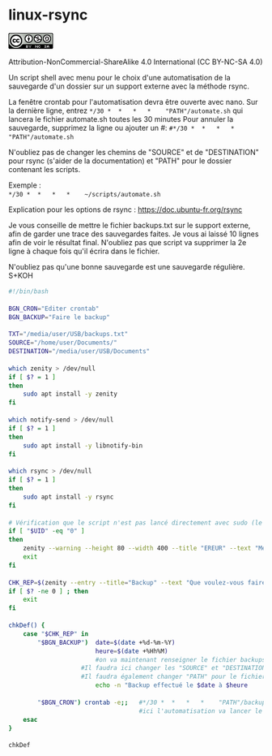 # linux-rsync
![Creative Commons](cc.png)

Attribution-NonCommercial-ShareAlike 4.0 International (CC BY-NC-SA 4.0)

Un script shell avec menu pour le choix d'une automatisation de la sauvegarde d'un dossier sur un support externe avec la méthode rsync.

La fenêtre crontab pour l'automatisation devra être ouverte avec nano. 
Sur la dernière ligne, entrez `*/30 *  *   *   *    "PATH"/automate.sh` qui lancera le fichier automate.sh toutes les 30 minutes
Pour annuler la sauvegarde, supprimez la ligne ou ajouter un #: `#*/30 *  *   *   *    "PATH"/automate.sh`

N'oubliez pas de changer les chemins de "SOURCE" et de "DESTINATION" pour rsync (s'aider de la documentation) et "PATH" pour le dossier contenant les scripts.

Exemple :<br> `*/30 *  *   *   *    ~/scripts/automate.sh`

Explication pour les options de rsync : 
https://doc.ubuntu-fr.org/rsync

Je vous conseille de mettre le fichier backups.txt sur le support externe, afin de garder une trace des sauvegardes faites.
Je vous ai laissé 10 lignes afin de voir le résultat final. N'oubliez pas que script va supprimer la 2e ligne à chaque fois qu'il écrira dans le fichier.

N'oubliez pas qu'une bonne sauvegarde est une sauvegarde régulière.
S+KOH

``` bash 
#!/bin/bash

BGN_CRON="Editer crontab"
BGN_BACKUP="Faire le backup"

TXT="/media/user/USB/backups.txt"
SOURCE="/home/user/Documents/"
DESTINATION="/media/user/USB/Documents"

which zenity > /dev/null
if [ $? = 1 ]
then
	sudo apt install -y zenity
fi

which notify-send > /dev/null
if [ $? = 1 ]
then
	sudo apt install -y libnotify-bin
fi

which rsync > /dev/null
if [ $? = 1 ]
then
	sudo apt install -y rsync
fi

# Vérification que le script n'est pas lancé directement avec sudo (le script contient déjà les sudos pour les actions lorsque c'est nécessaire)
if [ "$UID" -eq "0" ]
then
    zenity --warning --height 80 --width 400 --title "EREUR" --text "Merci de lancez le script sans sudo : \n<b>./rsync.sh</b>\nVous devrez entrer le mot de passe root par la suite."
    exit
fi

CHK_REP=$(zenity --entry --title="Backup" --text "Que voulez-vous faire ?" --entry-text="$BGN_BACKUP" "$BGN_CRON" "")
if [ $? -ne 0 ] ; then
	exit
fi

chkDef() {
	case "$CHK_REP" in
		"$BGN_BACKUP") 	date=$(date +%d-%m-%Y)
						heure=$(date +%Hh%M)
						#on va maintenant renseigner le fichier backups.txt sur les sauvegardes effectuées.
					#Il faudra ici changer les "SOURCE" et "DESTINATION" pour rsync
					#Il faudra également changer "PATH" pour le fichier backups.txt
						echo -n "Backup effectué le $date à $heure     " >> $TXT && rsync -arv --stats --delete -h $SOURCE $DESTINATION && echo "OK" >> $TXT && sed -i 2'd' $TXT && echo "" && echo "" && notify-send -i dialog-ok "Backup" "Terminé avec succès le $date à $heure" -t 500 && exit 0 || zenity --warning --height 80 --width 400 --title "EREUR" --text "Il y a eu une erreur de synchronisation des dossiers. Veuillez démonter la partition et recommencer." && echo "ERREUR" >> $TXT && exit 1;;
	
		"$BGN_CRON") crontab -e;; 	#*/30 *  *   *   *    "PATH"/backup.sh
									#ici l'automatisation va lancer le script backup.sh toutes les 30 minutes
	esac
}

chkDef
```

